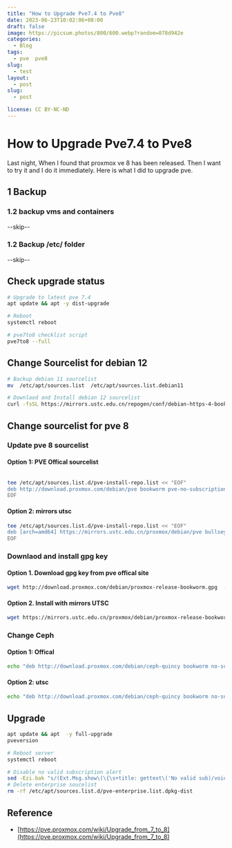 ```yaml
---
title: "How to Upgrade Pve7.4 to Pve8"
date: 2023-06-23T10:02:06+08:00
draft: false
image: https://picsum.photos/800/600.webp?random=078d942e
categories:
  - Blog
tags:
  - pve  pve8
slug:
  - test
layout: 
  - post
slug: 
  - post

license: CC BY-NC-ND
---
```


# How to Upgrade Pve7.4 to Pve8

Last night, When I found that proxmox ve 8 has been released. Then I want to try it and I do it immediately. Here is what I did to upgrade pve.



##  1 Backup 
### 1.2 backup vms and containers
--skip--
### 1.2 Backup /etc/ folder
--skip--

## Check upgrade status
```bash
# Upgrade to latest pve 7.4
apt update && apt -y dist-upgrade

# Reboot
systemctl reboot

# pve7to8 checklist script
pve7to8 --full
```

## Change Sourcelist for debian 12
```bash
# Backup debian 11 sourcelist
mv  /etc/apt/sources.list  /etc/apt/sources.list.debian11

# Downlaod and Install debian 12 sourcelist
curl -fsSL https://mirrors.ustc.edu.cn/repogen/conf/debian-https-4-bookworm -o  /etc/apt/sources.list
```



## Change sourcelist for pve 8

### Update pve 8 sourcelist

#### Option 1: PVE Offical sourcelist
```bash

tee /etc/apt/sources.list.d/pve-install-repo.list << "EOF"
deb http://download.proxmox.com/debian/pve bookworm pve-no-subscription
EOF
```

#### Option 2: mirrors utsc

```bash
tee /etc/apt/sources.list.d/pve-install-repo.list << "EOF"
deb [arch=amd64] https://mirrors.ustc.edu.cn/proxmox/debian/pve bullseye pve-no-subscription
EOF
```

### Downlaod and install  gpg key
#### Option 1. Download gpg key from pve offical site

```bash
wget http://download.proxmox.com/debian/proxmox-release-bookworm.gpg  -O /etc/apt/trusted.gpg.d/proxmox-release-bookworm.gpg
```
#### Option 2. Install with mirrors UTSC

```bash
wget https://mirrors.ustc.edu.cn/proxmox/debian/proxmox-release-bookworm.gpg -O /etc/apt/trusted.gpg.d/proxmox-release-bookworm.gpg
```

### Change Ceph 

#### Option 1: Offical 
```bash
echo "deb http://download.proxmox.com/debian/ceph-quincy bookworm no-subscription" > /etc/apt/sources.list.d/ceph.list
```
#### Option 2: utsc

```bash
echo "deb http://download.proxmox.com/debian/ceph-quincy bookworm no-subscription" > /etc/apt/sources.list.d/ceph.list
```


## Upgrade

```bash
apt update && apt  -y full-upgrade
pveversion

# Reboot server
systemctl reboot
```


```bash
# Disable no valid subscription alert
sed -Ezi.bak "s/(Ext.Msg.show\(\{\s+title: gettext\('No valid sub)/void\(\{ \/\/\1/g" /usr/share/javascript/proxmox-widget-toolkit/proxmoxlib.js && systemctl restart pveproxy.service
# Delete enterprise soucelist
rm -rf /etc/apt/sources.list.d/pve-enterprise.list.dpkg-dist
```

## Reference

  - [https://pve.proxmox.com/wiki/Upgrade_from_7_to_8](https://pve.proxmox.com/wiki/Upgrade_from_7_to_8)